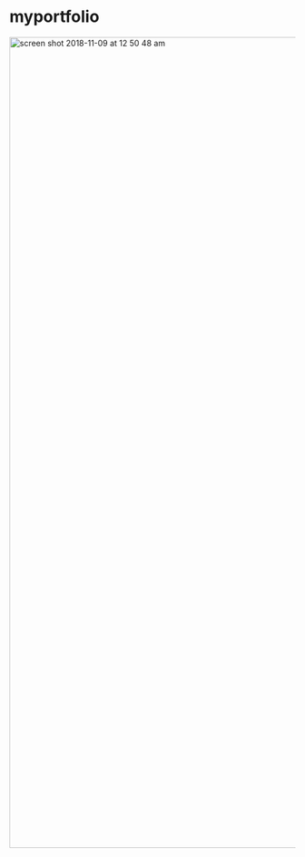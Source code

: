 # myportfolio
<img width="1426" alt="screen shot 2018-11-09 at 12 50 48 am" src="https://user-images.githubusercontent.com/26535288/48202698-bb8f8480-e3b9-11e8-819d-fa272fe9d3be.png">
